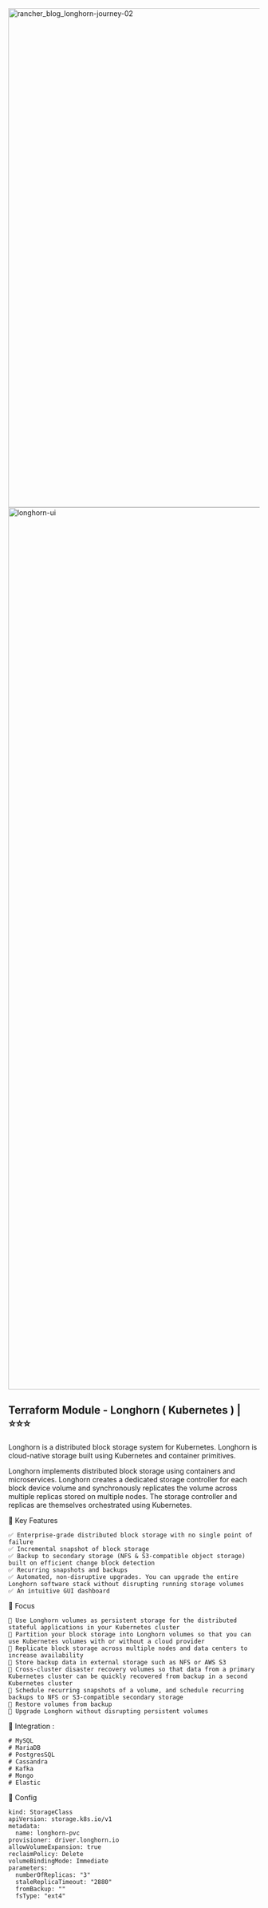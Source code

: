 <img width="1000" alt="rancher_blog_longhorn-journey-02" src="https://github.com/user-attachments/assets/7c98b9d1-2255-4d7d-8688-59435f17e990" />
<img width="1767" alt="longhorn-ui" src="https://github.com/user-attachments/assets/d8c55586-578c-4366-ba89-0829c7b1acc6" />

## Terraform Module - Longhorn ( Kubernetes )   | ⭐⭐⭐
Longhorn is a distributed block storage system for Kubernetes. Longhorn is cloud-native storage built using Kubernetes and container primitives.


Longhorn implements distributed block storage using containers and microservices. Longhorn creates a dedicated storage controller for each block device volume and synchronously replicates the volume across multiple replicas stored on multiple nodes. The storage controller and replicas are themselves orchestrated using Kubernetes. 


🚀  Key Features
```
✅ Enterprise-grade distributed block storage with no single point of failure
✅ Incremental snapshot of block storage
✅ Backup to secondary storage (NFS & S3-compatible object storage) built on efficient change block detection
✅ Recurring snapshots and backups
✅ Automated, non-disruptive upgrades. You can upgrade the entire Longhorn software stack without disrupting running storage volumes
✅ An intuitive GUI dashboard
```


🎯 Focus
```
📃 Use Longhorn volumes as persistent storage for the distributed stateful applications in your Kubernetes cluster
📃 Partition your block storage into Longhorn volumes so that you can use Kubernetes volumes with or without a cloud provider
📃 Replicate block storage across multiple nodes and data centers to increase availability
📃 Store backup data in external storage such as NFS or AWS S3
📃 Cross-cluster disaster recovery volumes so that data from a primary Kubernetes cluster can be quickly recovered from backup in a second Kubernetes cluster
📃 Schedule recurring snapshots of a volume, and schedule recurring backups to NFS or S3-compatible secondary storage
📃 Restore volumes from backup
📃 Upgrade Longhorn without disrupting persistent volumes
```


🔨 Integration :
```
# MySQL
# MariaDB
# PostgresSQL
# Cassandra
# Kafka
# Mongo
# Elastic
```

🧩 Config 
```
kind: StorageClass
apiVersion: storage.k8s.io/v1
metadata:
  name: longhorn-pvc
provisioner: driver.longhorn.io
allowVolumeExpansion: true
reclaimPolicy: Delete
volumeBindingMode: Immediate
parameters:
  numberOfReplicas: "3"
  staleReplicaTimeout: "2880"
  fromBackup: ""
  fsType: "ext4"
```


